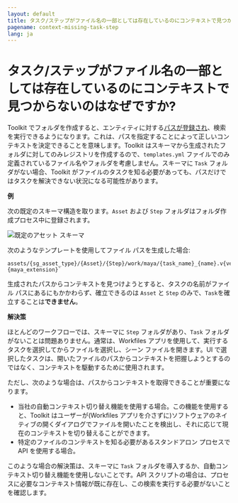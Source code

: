 ```yaml
---
layout: default
title: タスク/ステップがファイル名の一部としては存在しているのにコンテキストで見つからないのはなぜですか?
pagename: context-missing-task-step
lang: ja
---
```


# タスク/ステップがファイル名の一部としては存在しているのにコンテキストで見つからないのはなぜですか?

Toolkit でフォルダを作成すると、エンティティに対する[パスが登録され](../administering/what-is-path-cache.md)、検索を実行できるようになります。これは、パスを指定することによって正しいコンテキストを決定できることを意味します。Toolkit はスキーマから生成されたフォルダに対してのみレジストリを作成するので、`templates.yml` ファイルでのみ定義されているファイル名やフォルダを考慮しません。スキーマに `Task` フォルダがない場合、Toolkit がファイルのタスクを知る必要があっても、パスだけではタスクを解決できない状況になる可能性があります。

**例**

次の既定のスキーマ構造を取ります。`Asset` および `Step` フォルダはフォルダ作成プロセス中に登録されます。

![既定のアセット スキーマ](./images/asset-schema.png)

次のようなテンプレートを使用してファイル パスを生成した場合:

    assets/{sg_asset_type}/{Asset}/{Step}/work/maya/{task_name}_{name}.v{version}.{maya_extension}`

生成されたパスからコンテキストを見つけようとすると、タスクの名前がファイル パスにあるにもかかわらず、確立できるのは `Asset` と `Step` のみで、`Task`を確立することは**できません**。

**解決策**

ほとんどのワークフローでは、スキーマに `Step` フォルダがあり、`Task` フォルダがないことは問題ありません。通常は、Workfiles アプリを使用して、実行するタスクを選択してからファイルを選択し、シーン ファイルを開きます。UI で選択したタスクは、開いたファイルのパスからコンテキストを把握しようとするのではなく、コンテキストを駆動するために使用されます。

ただし、次のような場合は、パスからコンテキストを取得できることが重要になります。

- 当社の自動コンテキスト切り替え機能を使用する場合。この機能を使用すると、Toolkit はユーザーが(Workfiles アプリを介さずに)ソフトウェアのネイティブの開くダイアログでファイルを開いたことを検出し、それに応じて現在のコンテキストを切り替えることができます。
- 特定のファイルのコンテキストを知る必要があるスタンドアロン プ​​ロセスで API を使用する場合。

このような場合の解決策は、スキーマに `Task` フォルダを導入するか、自動コンテキスト切り替え機能を使用しないことです。API スクリプトの場合は、プロセスに必要なコンテキスト情報が既に存在し、この検索を実行する必要がないことを確認します。